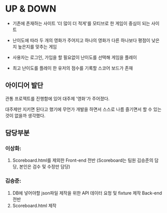 # UP & DOWN

- 기존에 존재하는 사이트 '더 많이 더 적게'를 모티브로 한 게임이 중심이 되는 사이트

- 난이도에 따라 두 개의 영화가 주어지고 하나의 영화가 다른 하나보다 평점이 낮은지 높은지를 맞추는 게임

- 사용자는 로그인, 가입을 할 필요없이 난이도를 선택해 게임을 플레이
- 최고 난이도를 플레이 한 유저의 점수를 기록할 스코어 보드가 존재



## 아이디어 발단

관통 프로젝트를 진행함에 있어 대주제 '영화'가 주어졌다. 

대주제만 지키면 된다고 했기에 무언가 개발을 하면서 스스로 나름 즐기면서 할 수 있는 것이 없을까 생각했다.





## 담당부분

### 이상화: 

1. Scoreboard.html를 제외한 Front-end 전반 (Scoreboard는 팀원 김승준의 담당, 본인은 검수 및 수정만 담당)

### 김승준:

1. DB에 넣어야할 json파일 제작을 위한 API 데이터 요청 및 fixture 제작 Back-end 전반
2. Scoreboard.html 제작





